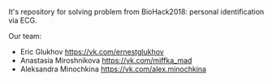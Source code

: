 
It's repository for solving problem from BioHack2018: personal identification via ECG.

Our team: 
- Eric Glukhov https://vk.com/ernestglukhov
- Anastasia Miroshnikova https://vk.com/miffka_mad
- Aleksandra Minochkina https://vk.com/alex.minochkina

